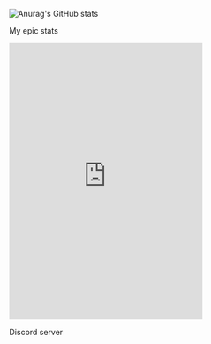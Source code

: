 
![Anurag's GitHub stats](https://github-readme-stats.vercel.app/api?username=KomiWomi&show_icons=true&theme=tokyonight)

My epic stats 

<iframe src="https://canary.discord.com/widget?id=1009937636128985291&theme=dark" width="350" height="500" allowtransparency="true" frameborder="0" sandbox="allow-popups allow-popups-to-escape-sandbox allow-same-origin allow-scripts"></iframe>

Discord server
